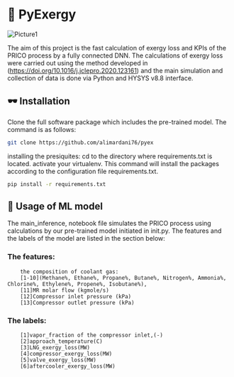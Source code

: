 # 🦾 PyExergy 
![Picture1](https://github.com/alimardani76/pyexergy/assets/91133401/38b834c0-ed05-4090-a9e5-7def43c71659)

The aim of this project is the fast calculation of exergy loss and KPIs of the PRICO process by a fully connected DNN. The calculations of exergy loss were carried out using the method developed in (https://doi.org/10.1016/j.jclepro.2020.123161) and the main simulation and collection of data is done via Python and HYSYS v8.8 interface.
## 🕶 Installation
Clone the full software package which includes the pre-trained model. The command is as follows:
```bash
git clone https://github.com/alimardani76/pyex
```
installing the presiquites:
cd to the directory where requirements.txt is located. 
activate your virtualenv. This command will install the packages according to the configuration file requirements.txt.
```bash
pip install -r requirements.txt 
```
## 🧠 Usage of ML model 
The main_inference, notebook file simulates the PRICO process using calculations by our pre-trained model initiated in init.py. The features and the labels of the model are listed in the section below:
### The features:
        the composition of coolant gas:
        [1-10](Methane%, Ethane%, Propane%, Butane%, Nitrogen%, Ammonia%, Chlorine%, Ethylene%, Propene%, Isobutane%),
        [11]MR molar flow (kgmole/s) 
        [12]Compressor inlet pressure (kPa)
        [13]Compressor outlet pressure (kPa)
### The labels:
        [1]vapor_fraction of the compressor inlet,(-)
        [2]approach_temperature(C)
        [3]LNG_exergy_loss(MW)
        [4]compressor_exergy_loss(MW)
        [5]valve_exergy_loss(MW)
        [6]aftercooler_exergy_loss(MW)
